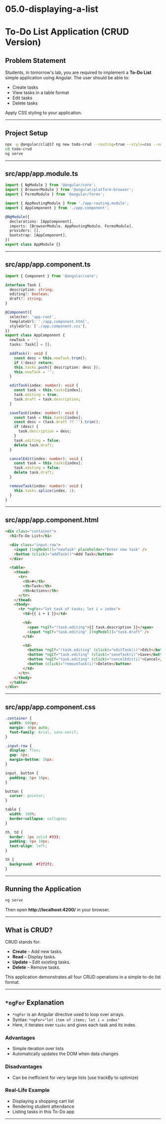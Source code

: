 # 05.0-displaying-a-list

# To-Do List Application (CRUD Version)

## Problem Statement
Students, in tomorrow's lab, you are required to implement a **To-Do List** simple application using Angular. The user should be able to:
- Create tasks
- View tasks in a table format
- Edit tasks
- Delete tasks

Apply CSS styling to your application.

---

## Project Setup
```bash
npx -p @angular/cli@17 ng new todo-crud --routing=true --style=css --no-standalone
cd todo-crud
ng serve
```

---

## src/app/app.module.ts
```typescript
import { NgModule } from '@angular/core';
import { BrowserModule } from '@angular/platform-browser';
import { FormsModule } from '@angular/forms';

import { AppRoutingModule } from './app-routing.module';
import { AppComponent } from './app.component';

@NgModule({
  declarations: [AppComponent],
  imports: [BrowserModule, AppRoutingModule, FormsModule],
  providers: [],
  bootstrap: [AppComponent],
})
export class AppModule {}
```

---

## src/app/app.component.ts
```typescript
import { Component } from '@angular/core';

interface Task {
  description: string;
  editing?: boolean;
  draft?: string;
}

@Component({
  selector: 'app-root',
  templateUrl: './app.component.html',
  styleUrls: ['./app.component.css'],
})
export class AppComponent {
  newTask = '';
  tasks: Task[] = [];

  addTask(): void {
    const desc = this.newTask.trim();
    if (!desc) return;
    this.tasks.push({ description: desc });
    this.newTask = '';
  }

  editTask(index: number): void {
    const task = this.tasks[index];
    task.editing = true;
    task.draft = task.description;
  }

  saveTask(index: number): void {
    const task = this.tasks[index];
    const desc = (task.draft ?? '').trim();
    if (desc) {
      task.description = desc;
    }
    task.editing = false;
    delete task.draft;
  }

  cancelEdit(index: number): void {
    const task = this.tasks[index];
    task.editing = false;
    delete task.draft;
  }

  removeTask(index: number): void {
    this.tasks.splice(index, 1);
  }
}
```

---

## src/app/app.component.html
```html
<div class="container">
  <h1>To-Do List</h1>

  <div class="input-row">
    <input [(ngModel)]="newTask" placeholder="Enter new task" />
    <button (click)="addTask()">Add Task</button>
  </div>

  <table>
    <thead>
      <tr>
        <th>#</th>
        <th>Task</th>
        <th>Actions</th>
      </tr>
    </thead>
    <tbody>
      <tr *ngFor="let task of tasks; let i = index">
        <td>{{ i + 1 }}</td>

        <td>
          <span *ngIf="!task.editing">{{ task.description }}</span>
          <input *ngIf="task.editing" [(ngModel)]="task.draft" />
        </td>

        <td>
          <button *ngIf="!task.editing" (click)="editTask(i)">Edit</button>
          <button *ngIf="task.editing" (click)="saveTask(i)">Save</button>
          <button *ngIf="task.editing" (click)="cancelEdit(i)">Cancel</button>
          <button (click)="removeTask(i)">Delete</button>
        </td>
      </tr>
    </tbody>
  </table>
</div>
```

---

## src/app/app.component.css
```css
.container {
  width: 600px;
  margin: 40px auto;
  font-family: Arial, sans-serif;
}

.input-row {
  display: flex;
  gap: 8px;
  margin-bottom: 16px;
}

input, button {
  padding: 6px 10px;
}

button {
  cursor: pointer;
}

table {
  width: 100%;
  border-collapse: collapse;
}

th, td {
  border: 1px solid #333;
  padding: 8px 10px;
  text-align: left;
}

th {
  background: #f2f2f2;
}
```

---

## Running the Application
```bash
ng serve
```
Then open **http://localhost:4200/** in your browser.

---

## What is CRUD?
CRUD stands for:
- **Create** – Add new tasks.
- **Read** – Display tasks.
- **Update** – Edit existing tasks.
- **Delete** – Remove tasks.

This application demonstrates all four CRUD operations in a simple to-do list format.

---

## `*ngFor` Explanation
- `*ngFor` is an Angular directive used to loop over arrays.
- Syntax: `*ngFor="let item of items; let i = index"`
- Here, it iterates over `tasks` and gives each task and its index.

### Advantages
- Simple iteration over lists
- Automatically updates the DOM when data changes

### Disadvantages
- Can be inefficient for very large lists (use trackBy to optimize)

### Real-Life Example
- Displaying a shopping cart list
- Rendering student attendance
- Listing tasks in this To-Do app

---

